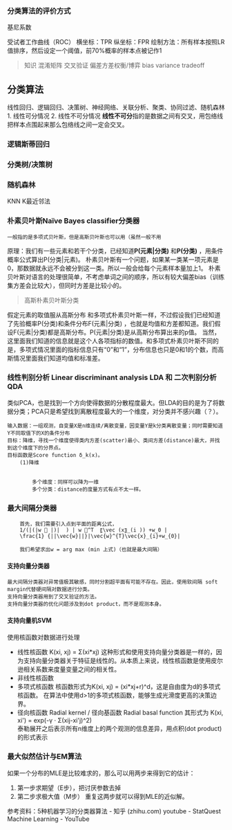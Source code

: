 ### 分类算法的评价方式

基尼系数


受试者工作曲线（ROC）
横坐标：TPR
纵坐标：FPR
绘制方法：所有样本按照LR值排序，然后设定一个阈值，前70%概率的样本点被记作1



> 知识
混淆矩阵
交叉验证
偏差方差权衡/博弈 bias variance tradeoff

## 分类算法
线性回归、逻辑回归、决策树、神经网络、关联分析、聚类、协同过滤、随机森林
	1. 线性可分情况
	2. 线性不可分情况
	**线性不可分**指的是数据之间有交叉，用包络线把样本点围起来那么包络线之间一定会交叉。
	
### 逻辑斯蒂回归
	
	
	
	
### 分类树/决策树
	
	
### 随机森林
	
	
KNN K最近邻法
	
	
### 朴素贝叶斯Naïve Bayes classifier分类器
	一般指的是多项式贝叶斯，但是高斯贝叶斯也可以用（虽然一般不用
原理：我们有一些元素和若干个分类，已经知道**P(元素|分类)** 和**P(分类)** ，用条件概率公式算出P(分类|元素)。
朴素贝叶斯有一个问题，如果某一类某一项元素是0，那数据就永远不会被分到这一类。所以一般会给每个元素样本量加上1。
朴素贝叶斯对语言的处理很简单，不考虑单词之间的顺序，所以有较大偏差bias（训练集方差会比较大），但同时方差是比较小的。
> 高斯朴素贝叶斯分类
> 
假定元素的取值服从高斯分布
和多项式朴素贝叶斯一样，不过假设我们已经知道了先验概率P(分类)和条件分布F(元素|分类) ，也就是均值和方差都知道。我们假设F(元素|分类)都是高斯分布。P(元素|分类)是从高斯分布算出来的p值。
当然，这里面我们知道的信息就是这个人各项指标的数值。和多项式朴素贝叶斯不同的是，多项式情况里面的指标信息只有“0”和“1”，分布信息也只是0和1的个数，而高斯情况里面我们知道均值和标准差。
				
	
### 线性判别分析 Linear discriminant analysis LDA 和 二次判别分析 QDA
类似PCA，也是找到一个方向使得数据的分散程度最大。但LDA的目的是为了将数据分类；PCA只是希望找到离散程度最大的一个维度，对分类并不感兴趣（？）。
	
	 
	
	输入数据：一组观测，自变量X是n维连续/离散变量，因变量Y是k分类离散变量；同时需要知道Y不同取值下的X的条件分布
	目标：降维，寻找一个维度使得类内方差(scatter)最小、类间方差(distance)最大，并找到这个维度下的分界点。
	目标函数是Score function δ_k(x)。
		(1)降维
	
	
			多个维度：同样可以降为一维
			多个分类：distance的度量方式有点不太一样。
	
### 最大间隔分类器
		首先，我们需要引入点到平面的距离公式，
		1/(|(|w ⃗ |)|  ) | w ⃗^T  〖\vec (x〗_(i )) +w_0 |  
		\frac{1} {||\vec{w}||}|\vec{w}^{T}\vec{x}_{i}+w_{0}|
		
		我们希望求出w = arg max (min 上式)（也就是最大间隔）
#### 支持向量分类器
	最大间隔分类器对异常值极其敏感，同时分割超平面有可能不存在。因此，使用软间隔 soft margin代替硬间隔对数据进行分类。
	支持向量分类器用到了交叉验证的方法。
	支持向量分类器的优化问题涉及到dot product，而不是观测本身。
#### 支持向量机SVM
使用核函数对数据进行处理
- 线性核函数
K(xi, xj) = Σ(xi*xj)
这种形式和使用支持向量分类器是一样的，因为支持向量分类器关于特征是线性的。从本质上来说，线性核函数是使用皮尔逊相关系数来度量变量之间的相关性。
- 非线性核函数
- 多项式核函数
核函数形式为K(xi, xj) = (xi*xj+r)^d，这是自由度为d的多项式核函数。
在算法中使用d>1的多项式核函数，能够生成光滑度更高的决策边界。
- 径向核函数 Radial kernel / 径向基函数 Radial basal function
其形式为 K(xi, xi') = exp(-γ · Σ(xij-xi'j)^2)        
泰勒展开之后表示所有n维度上的两个观测的信息差异，用点积(dot product)的形式表示
	
		
### 最大似然估计与EM算法
如果一个分布的MLE是比较难求的，那么可以用两步来得到它的估计：
1. 第一步求期望（E步），把讨厌参数去掉
2. 第二步求极大值（M步）
重复这两步就可以得到MLE的近似解。

		
		
参考资料：5种机器学习的分类器算法 - 知乎 (zhihu.com)
		youtube - StatQuest Machine Learning - YouTube
